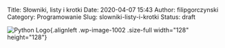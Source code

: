 Title: Słowniki, listy i krotki
Date: 2020-04-07 15:43
Author: filipgorczynski
Category: Programowanie
Slug: slowniki-listy-i-krotki
Status: draft

![Python Logo](https://filipgorczynski.files.wordpress.com/2015/04/python1.png){.alignleft .wp-image-1002 .size-full width="128" height="128"}
